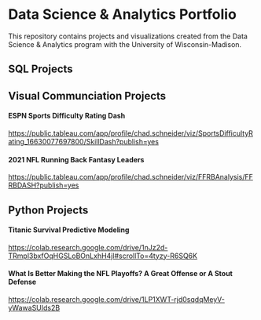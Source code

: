# Data Science & Analytics Portfolio
This repository contains projects and visualizations created from the Data Science & Analytics program with the University of Wisconsin-Madison.

## SQL Projects

## Visual Communciation Projects

#### ESPN Sports Difficulty Rating Dash
https://public.tableau.com/app/profile/chad.schneider/viz/SportsDifficultyRating_16630077697800/SkillDash?publish=yes

#### 2021 NFL Running Back Fantasy Leaders
https://public.tableau.com/app/profile/chad.schneider/viz/FFRBAnalysis/FFRBDASH?publish=yes

## Python Projects

#### Titanic Survival Predictive Modeling
https://colab.research.google.com/drive/1nJz2d-TRmpl3bxfOqHGSLoBOnLxhH4jl#scrollTo=4tyzy-R6SQ6K

#### What Is Better Making the NFL Playoffs? A Great Offense or A Stout Defense
https://colab.research.google.com/drive/1LP1XWT-rjd0sqdqMeyV-yWawaSUIds2B
